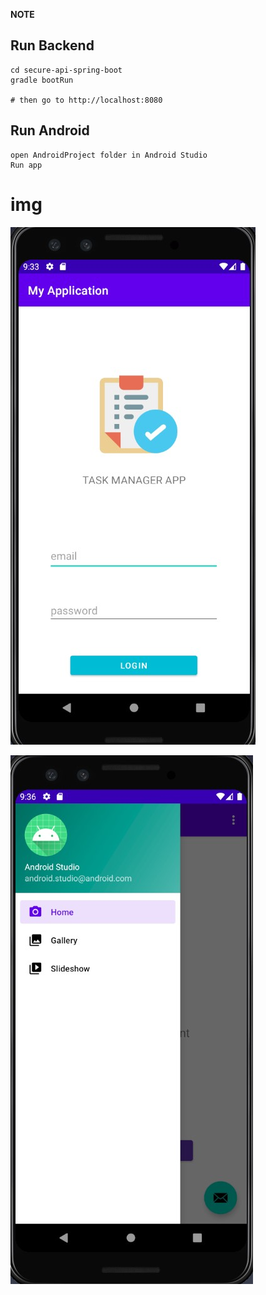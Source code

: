 **NOTE**


## Run Backend

    cd secure-api-spring-boot
    gradle bootRun

    # then go to http://localhost:8080


## Run Android 
    
    open AndroidProject folder in Android Studio
    Run app


# img

![Login](img/Login.jpg)

![Home](img/home.jpg)